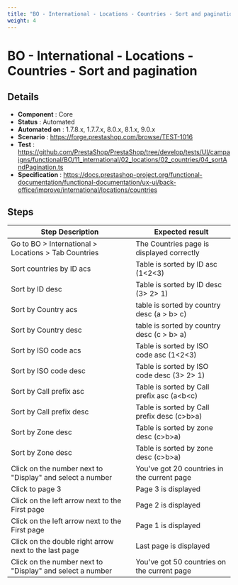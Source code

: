 ```yaml
---
title: "BO - International - Locations - Countries - Sort and pagination"
weight: 4
---
```


# BO - International - Locations - Countries - Sort and pagination
## Details
* **Component** : Core
* **Status** : Automated
* **Automated on** : 1.7.8.x, 1.7.7.x, 8.0.x, 8.1.x, 9.0.x
* **Scenario** : https://forge.prestashop.com/browse/TEST-1016
* **Test** : https://github.com/PrestaShop/PrestaShop/tree/develop/tests/UI/campaigns/functional/BO/11_international/02_locations/02_countries/04_sortAndPagination.ts
* **Specification** : https://docs.prestashop-project.org/functional-documentation/functional-documentation/ux-ui/back-office/improve/international/locations/countries

## Steps
| Step Description | Expected result |
| ----- | ----- |
| Go to BO > International > Locations > Tab Countries | The Countries page is displayed correctly |
| Sort countries by ID acs | Table is sorted by ID asc (1<2<3) |
| Sort by ID desc | Table is sorted by ID desc (3> 2> 1) |
| Sort by Country acs | table is sorted by country desc (a > b> c) |
| Sort by Country desc | table is sorted by country desc (c > b> a) |
| Sort by ISO code acs | Table is sorted by ISO code asc (1<2<3) |
| Sort by ISO code desc | Table is sorted by ISO code desc (3> 2> 1) |
| Sort by Call prefix asc | Table is sorted by Call prefix asc (a<b<c) |
| Sort by Call prefix desc | Table is sorted by Call prefix desc (c>b>a) |
| Sort by Zone desc | Table is sorted by zone desc (c>b>a) |
| Sort by Zone desc | Table is sorted by zone desc (c>b>a) |
| Click on the number next to "Display" and select a number | You've got 20 countries in the current page |
| Click to page 3 | Page 3 is displayed |
| Click on the left arrow next to the First page | Page 2 is displayed |
| Click on the left arrow next to the First page | Page 1 is displayed |
| Click on the double right arrow next to the last page | Last page is displayed |
| Click on the number next to "Display" and select a number | You've got 50 countries on the current page |
